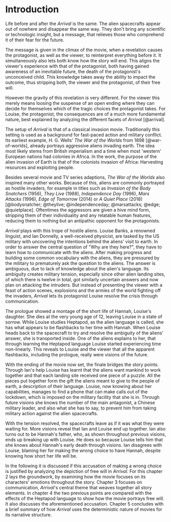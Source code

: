 # Introduction
Life before and after the _Arrival_ is the same.
The alien spacecrafts appear out of nowhere and disappear the same way.
They don't bring any scientific or technologic insight, but a message, that relieves those who comprehend it of their fear for the future.

The message is given in the climax of the movie, when a revelation causes the protagonist, as well as the viewer, to reinterpret everything before it.
It simultaneously also lets both know how the story will end.
This aligns the viewer's experience with that of the protagonist, both having gained awareness of an inevitable future, the death of the protagonist's unconceived child.
This knowledge takes away the ability to impact the outcome, thus stripping both, the viewer and the protagonist, of their free will.

However the gravity of this revelation is very different.
For the viewer this merely means loosing the suspense of an open ending where they can decide for themselves which of the tragic choices the protagonist takes.
For Louise, the protagonist, the consequences are of a much more fundamental nature, best explained by analyzing the different facets of _Arrival_ [@arrival].

The setup of _Arrival_ is that of a classical invasion movie.
Traditionally this setting is used as a background for fast-paced action and military conflict.
Its earliest example, H. G. Wells' _The War of the Worlds_ from 1898 [@war-of-worlds], already portrays aggressive aliens invading earth.
The idea most likely stems from British imperialism and a time when most 'western' European nations had colonies in Africa.
In the work, the purpose of the alien invasion of Earth is that of the colonists invasion of Africa:
Harvesting resources and exploiting people.

Besides several movie and TV series adaptions, _The War of the Worlds_ also inspired many other works.
Because of this, aliens are commonly portrayed as hostile invaders, for example in titles such as _Invasion of the Body Snatchers_ (1956), _They Live_ (1988), _Independence Day_ (1996), _Mars Attacks_ (1996), _Edge of Tomorrow_ (2014) or _A Quiet Place_ (2018) [@bodysnatcher; @theylive; @independenceday; @marsattacks; @edge; @quietplace].
Oftentimes the aggressors are given a hive mind form, stripping them of their individuality and any relatable human features, reducing them to nothing but an antipathic opponent for the protagonists.

_Arrival_ plays with this trope of hostile aliens.
Louise Banks, a renowned linguist, and Ian Donnelly, a well-received physicist, are tasked by the US military with uncovering the intentions behind the aliens' visit to earth.
In order to answer the central question of "Why are they here?", they have to learn how to communicate with the aliens.
After making progress and building some common vocabulary with the aliens, they are pressured by the military to prematurely ask the question to the aliens.
The answer is ambiguous, due to lack of knowledge about the alien's language.
Its ambiguity creates military tension, especially since other alien landing sites, of which there is twelve in total, got similarly uncertain answers and now plan on attacking the intruders.
But instead of presenting the viewer with a feast of action scenes, explosions and the armies of the world fighting off the invaders, _Arrival_ lets its protagonist Louise resolve the crisis through communication.

The prologue showed a montage of the short life of Hannah, Louise's daughter.
She dies at the very young age of 12, leaving Louise in a state of sorrow.
While Louise studies Heptapod, as the alien language is called, she has what appears to be flashbacks to her time with Hannah.
When Louise heads back to the spacecraft to try and resolve the ambiguity of the aliens' answer, she is transported inside.
One of the aliens explains to her, that through learning the Heptapod language Louise started experiencing time non-linearly.
This reveals to Louise and the viewer that all the apparent flashbacks, including the prologue, really were visions of the future.

With the ending of the movie now set, the finale bridges the story points.
Through Ian's help Louise has learnt that the aliens want mankind to work together and that each landing site received one piece of a puzzle.
All the pieces put together form the gift the aliens meant to give to the people of earth, a description of their language.
Louise, now knowing about her capabilities, manages to find a phone that can make calls out of the lockdown, which is imposed on the military facility that she is in.
Through future visions she knows the number of the main antagonist, a Chinese military leader, and also what she has to say, to prevent him from taking military action against the alien spacecrafts.

With the tension resolved, the spacecrafts leave as if it was what they were waiting for.
More visions reveal that Ian and Louise end up together.
Ian also turns out to be Hannah's father, who, as shown throughout previous visions, ends up breaking up with Louise.
He does so because Louise tells him that she knows about Hannah's early death through visions.
Ian disagrees with Louise, blaming her for making the wrong choice to have Hannah, despite knowing how short her life will be.

In the following it is discussed if this accusation of making a wrong choice is justified by analyzing the depiction of free will in _Arrival_.
For this chapter 2 lays the groundwork, by examining how the movie focuses on its characters' emotions throughout the story.
Chapter 3 focuses on communication, _Arrival_'s central theme that weaves together all story elements.
In chapter 4 the two previous points are compared with the effects of the Heptapod language to show how the movie portrays free will.
It also discusses the aforementioned accusation.
Chapter 5 concludes with a brief summary of how _Arrival_ uses the deterministic nature of movies for its narrative structure.

